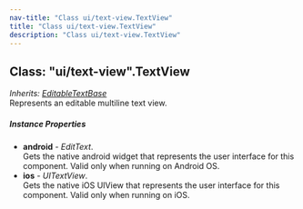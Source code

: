 ```yaml
---
nav-title: "Class ui/text-view.TextView"
title: "Class ui/text-view.TextView"
description: "Class ui/text-view.TextView"
---
```

## Class: "ui/text-view".TextView  
_Inherits:_ [_EditableTextBase_](../../ui/editable-text-base/EditableTextBase.md)  
Represents an editable multiline text view.

##### Instance Properties
 - **android** - _EditText_.    
  Gets the native android widget that represents the user interface for this component. Valid only when running on Android OS.
 - **ios** - _UITextView_.    
  Gets the native iOS UIView that represents the user interface for this component. Valid only when running on iOS.